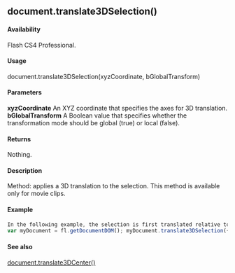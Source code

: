 ## document.translate3DSelection()

#### Availability

Flash CS4 Professional.

#### Usage

document.translate3DSelection(xyzCoordinate, bGlobalTransform)

#### Parameters

**xyzCoordinate** An XYZ coordinate that specifies the axes for 3D translation.
**bGlobalTransform** A Boolean value that specifies whether the transformation mode should be global (true) or local (false).

#### Returns

Nothing.

#### Description

Method: applies a 3D translation to the selection. This method is available only for movie clips.

#### Example

```javascript
In the following example, the selection is first translated relative to the stage (globally) and then relative to itself (locally).
var myDocument = fl.getDocumentDOM(); myDocument.translate3DSelection({x:52.0, y:0, z:0}, true); myDocument.translate3DSelection({x:52.0, y:0, z:-55.2}, false);

```
#### See also

[document.translate3DCenter()](#!wielmic/developers-animatesdk-docs/test/Document_object/docu6042.md)
